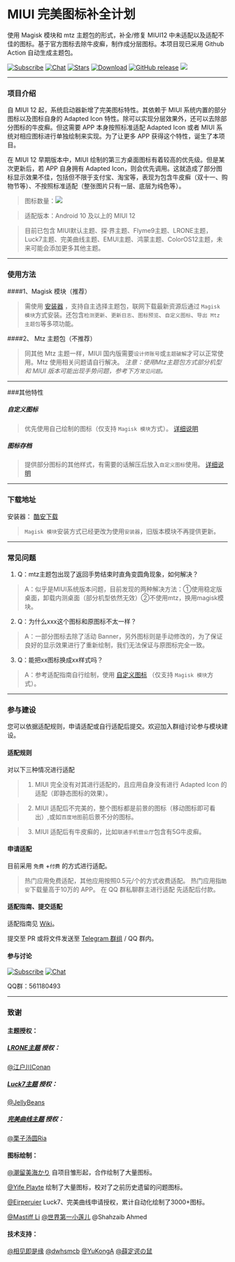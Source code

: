 # MIUI 完美图标补全计划

使用 Magisk 模块和 mtz 主题包的形式，补全/修复 MIUI12 中未适配以及适配不佳的图标。基于官方图标去除牛皮癣，制作成分层图标。本项目现已采用 Github Action 自动生成主题包。

[![Subscribe](https://img.shields.io/badge/Telegram-Subscribe-blue.svg?logo=telegram)](https://t.me/miuiicons)
[![Chat](https://img.shields.io/badge/Telegram-Chat-blue.svg?logo=telegram)](https://t.me/miui_icons_dev) 
[![Stars](https://img.shields.io/github/stars/pzcn/MIUI-Adapted-Icons-Complement-Project)](https://github.com/MIUI-Adapted-Icons-Complement-Projectreleases/)
[![Download](https://img.shields.io/github/downloads/pzcn/MIUI-Adapted-Icons-Complement-Project/total)](https://github.com/pzcn/MIUI-Adapted-Icons-Complement-Project/releases)
[![GitHub release](https://img.shields.io/github/v/release/pzcn/MIUI-Adapted-Icons-Complement-Project)](https://github.com/pzcn/MIUI-Adapted-Icons-Complement-Project/releases)
[![](https://data.jsdelivr.com/v1/package/gh/pzcn/IconsCDN/badge?style=rounded)](https://www.jsdelivr.com/package/gh/pzcn/IconsCDN)

----

### 项目介绍
自 MIUI 12 起，系统启动器新增了完美图标特性。其依赖于 MIUI 系统内置的部分图标以及图标自身的 Adapted Icon 特性。除可以实现分层效果外，还可以去除部分图标的牛皮癣。但这需要 APP 本身按照标准适配 Adapted Icon 或者 MIUI 系统对相应图标进行单独绘制来实现。为了让更多 APP 获得这个特性，诞生了本项目。

在 MIUI 12 早期版本中，MIUI 绘制的第三方桌面图标有着较高的优先级。但是某次更新后，若 APP 自身拥有 Adapted Icon，则会优先调用。这就造成了部分图标显示效果不佳，包括但不限于支付宝、淘宝等，表现为包含牛皮癣（双十一、购物节等）、不按照标准适配（整张图片只有一层、底层为纯色等）。

>  图标数量：![](https://img.shields.io/badge/dynamic/json?color=brightgreen&label=Icon%20count&query=%24.count&url=https%3A%2F%2Fmiui.netlify.app%2Fcount.json)

>  适配版本：Android 10 及以上的 MIUI 12

>  目前已包含 MIUI默认主题、探·界主题、Flyme9主题、LRONE主题，Luck7主题、完美曲线主题、EMUI主题、鸿蒙主题、ColorOS12主题，未来可能会添加更多其他主题。

----

### 使用方法
####1、Magisk 模块（推荐）

> 需使用 [安装器](https://www.coolapk.com/apk/dev.miuiicons.pedroz) ，支持自主选择主题包，联网下载最新资源后通过 `Magisk 模块`方式安装。还包含`检测更新`、`更新日志`、`图标预览`、`自定义图标`、`导出 Mtz 主题包`等多项功能。

####2、 Mtz 主题包（不推荐）

>  同其他 Mtz 主题一样，MIUI 国内版需要`设计师账号`或`主题破解`才可以正常使用。Mtz 使用相关问题请自行解决。
>  *注意：使用Mtz主题包方式部分机型和 MIUI 版本可能出现手势问题，参考下方`常见问题`。*

----

###其他特性

##### 自定义图标

> 优先使用自己绘制的图标（仅支持 `Magisk 模块`方式）。 [详细说明](https://github.com/pzcn/MIUI-Adapted-Icons-Complement-Project/wiki/%E9%99%84%E5%8A%A0%E6%A8%A1%E5%9D%97)

##### 图标存档

> 提供部分图标的其他样式，有需要的话解压后放入`自定义图标`使用。 [详细说明](https://github.com/pzcn/MIUI-Adapted-Icons-Complement-Project/wiki/%E5%9B%BE%E6%A0%87%E5%AD%98%E6%A1%A3) 

----

### 下载地址

安装器： [酷安下载](https://www.coolapk.com/apk/dev.miuiicons.pedroz) 
> `Magisk 模块`安装方式已经更改为使用`安装器`，旧版本模块不再提供更新。

----

### 常见问题

1. Q：mtz主题包出现了返回手势结束时直角变圆角现象，如何解决？

>   A：似乎是MIUI系统版本问题，目前发现的两种解决方法：①使用稳定版桌面，卸载内测桌面（部分机型依然无效）②不使用mtz，换用magisk模块。

2. Q：为什么xxx这个图标和原图标不太一样？

>  A：一部分图标去除了活动 Banner，另外图标则是手动修改的，为了保证良好的显示效果进行了重新绘制，我们无法保证与原图标完全一致。


3. Q：能把xx图标换成xx样式吗？

>  A：参考适配指南自行绘制，使用 [自定义图标](https://github.com/pzcn/MIUI-Adapted-Icons-Complement-Project/wiki/%E9%99%84%E5%8A%A0%E6%A8%A1%E5%9D%97) （仅支持 `Magisk 模块`方式）。

----

### 参与建设

您可以依据适配规则，申请适配或自行适配后提交。欢迎加入群组讨论参与模块建设。

#### 适配规则

对以下三种情况进行适配

> 1. MIUI 完全没有对其进行适配的，且应用自身没有进行 Adapted Icon 的适配（即静态图标的效果）。

> 2. MIUI 适配后不完美的，整个图标都是前景的图标（移动图标即可看出）,或如`百度地图`前后景不分的图标。

> 3. MIUI 适配后有牛皮癣的，比如`联通手机营业厅`包含有5G牛皮癣。

#### 申请适配

目前采用 `免费` +`付费` 的方式进行适配。

> 热门应用免费适配，其他应用按照0.5元/个的方式收费适配。
> 热门应用指`酷安`下载量高于10万的 APP。
> 在 QQ 群私聊群主进行适配 先适配后付款。

#### 适配指南、提交适配

适配指南见 [Wiki](https://github.com/pzcn/MIUI-Adapted-Icons-Complement-Project/wiki/适配指南)。

提交至 PR 或将文件发送至 [Telegram 群组](https://t.me/miui_icons_dev) / QQ 群内。

#### 参与讨论

[![Subscribe](https://img.shields.io/badge/Telegram-Subscribe-blue.svg?logo=telegram)](https://t.me/miuiicons)
[![Chat](https://img.shields.io/badge/Telegram-Chat-blue.svg?logo=telegram)](https://t.me/miui_icons_dev)

QQ群：561180493

----

### 致谢

#### 主题授权：

##### [LRONE主题](http://zhuti.xiaomi.com/detail/share/41f02867-78b0-457c-a134-b9eab07d7ac9?miref=share&packId=fcc4e5ff-1667-4689-a399-c5538c60f349) 授权：
[@江户川Conan](http://www.coolapk.com/u/1091207)

##### [Luck7主题](http://zhuti.xiaomi.com/detail/share/508a77a8-11ee-448c-9a1a-b51b0253de76?miref=share&packId=ca2c0d02-f34e-464b-818e-35063507afc2) 授权：
[@JellyBeans](http://www.coolapk.com/u/1375535) 

##### [完美曲线主题](http://zhuti.xiaomi.com/detail/share/6b9b4e54-9c13-4ee3-b5db-66daf0928bcf?miref=share&packId=fceeed6a-45dc-4a58-be11-12b2d370c315) 授权：
[@栗子汤圆Ria](http://www.coolapk.com/u/1375535)

#### 图标绘制：

[@潮留美海かり](http://www.coolapk.com/u/3701042) 自项目雏形起，合作绘制了大量图标。

[@Yife Playte](http://www.coolapk.com/u/2222314) 绘制了大量图标，校对了之前历史遗留的问题图标。

[@Eirperuier](http://www.coolapk.com/u/1780934) Luck7、完美曲线申请授权，累计自动化绘制了3000+图标。

[@Mastiff Li](http://www.coolapk.com/u/1305926) [@世界第一小莲儿](http://www.coolapk.com/u/1780934) @Shahzaib Ahmed

#### 技术支持：

[@相见即是缘](http://www.coolapk.com/u/1614257) [@dwhsmcb](http://www.coolapk.com/u/1662815) [@YuKongA](http://www.coolapk.com/u/680367) [@薛定谔の鼠](http://www.coolapk.com/u/1261690)